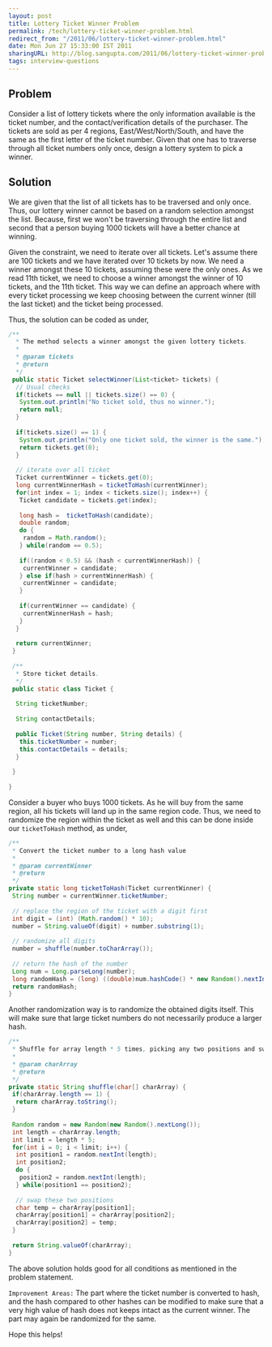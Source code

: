 ```yaml
---
layout: post
title: Lottery Ticket Winner Problem
permalink: /tech/lottery-ticket-winner-problem.html
redirect_from: "/2011/06/lottery-ticket-winner-problem.html"
date: Mon Jun 27 15:33:00 IST 2011
sharingURL: http://blog.sangupta.com/2011/06/lottery-ticket-winner-problem.html
tags: interview-questions
---
```


Problem
-------

Consider a list of lottery tickets where the only information available is the ticket 
number, and the contact/verification details of the purchaser. The tickets are sold as 
per 4 regions, East/West/North/South, and have the same as the first letter of the ticket 
number. Given that one has to traverse through all ticket numbers only once, design a 
lottery system to pick a winner.

<!-- break here -->

Solution
--------

We are given that the list of all tickets has to be traversed and only once. Thus, our 
lottery winner cannot be based on a random selection amongst the list. Because, first we 
won't be traversing through the entire list and second that a person buying 1000 tickets 
will have a better chance at winning.

Given the constraint, we need to iterate over all tickets. Let's assume there are 100 
tickets and we have iterated over 10 tickets by now. We need a winner amongst these 10 
tickets, assuming these were the only ones. As we read 11th ticket, we need to choose a 
winner amongst the winner of 10 tickets, and the 11th ticket. This way we can define an 
approach where with every ticket processing we keep choosing between the current winner
(till the last ticket) and the ticket being processed.

Thus, the solution can be coded as under,

```java
/**
  * The method selects a winner amongst the given lottery tickets.
  * 
  * @param tickets
  * @return
  */
 public static Ticket selectWinner(List<ticket> tickets) {
  // Usual checks
  if(tickets == null || tickets.size() == 0) {
   System.out.println("No ticket sold, thus no winner.");
   return null;
  }
   
  if(tickets.size() == 1) {
   System.out.println("Only one ticket sold, the winner is the same.");
   return tickets.get(0);
  }
   
  // iterate over all ticket
  Ticket currentWinner = tickets.get(0);
  long currentWinnerHash = ticketToHash(currentWinner);
  for(int index = 1; index < tickets.size(); index++) {
   Ticket candidate = tickets.get(index);
    
   long hash =  ticketToHash(candidate);
   double random;
   do {
    random = Math.random();
   } while(random == 0.5);
    
   if((random < 0.5) && (hash < currentWinnerHash)) {
    currentWinner = candidate;
   } else if(hash > currentWinnerHash) {
    currentWinner = candidate;
   }
    
   if(currentWinner == candidate) {
    currentWinnerHash = hash;
   }
  }
   
  return currentWinner;
 }
  
 /**
  * Store ticket details.
  */
 public static class Ticket {
   
  String ticketNumber;
   
  String contactDetails;
   
  public Ticket(String number, String details) {
   this.ticketNumber = number;
   this.contactDetails = details;
  }
   
 }
 
}
```

Consider a buyer who buys 1000 tickets. As he will buy from the same region, all his tickets 
will land up in the same region code. Thus, we need to randomize the region within the ticket 
as well and this can be done inside our `ticketToHash` method, as under,

```java
/**
 * Convert the ticket number to a long hash value
 * 
 * @param currentWinner
 * @return
 */
private static long ticketToHash(Ticket currentWinner) {
 String number = currentWinner.ticketNumber;
 
 // replace the region of the ticket with a digit first
 int digit = (int) (Math.random() * 10);
 number = String.valueOf(digit) + number.substring(1);
  
 // randomize all digits
 number = shuffle(number.toCharArray());
  
 // return the hash of the number
 Long num = Long.parseLong(number);
 long randomHash = (long) ((double)num.hashCode() * new Random().nextInt(1000000));
 return randomHash;
}
```

Another randomization way is to randomize the obtained digits itself. This will make sure that 
large ticket numbers do not necessarily produce a larger hash.

```java
/**
 * Shuffle for array length * 5 times, picking any two positions and swapping them
 * 
 * @param charArray
 * @return
 */
private static String shuffle(char[] charArray) {
 if(charArray.length == 1) {
  return charArray.toString();
 }
 
 Random random = new Random(new Random().nextLong());
 int length = charArray.length;
 int limit = length * 5;
 for(int i = 0; i < limit; i++) {
  int position1 = random.nextInt(length);
  int position2;
  do {
   position2 = random.nextInt(length);
  } while(position1 == position2);
   
  // swap these two positions
  char temp = charArray[position1];
  charArray[position1] = charArray[position2];
  charArray[position2] = temp;
 }
  
 return String.valueOf(charArray);
}
```

The above solution holds good for all conditions as mentioned in the problem statement. 

`Improvement Areas:` The part where the ticket number is converted to hash, and the hash compared to other 
hashes can be modified to make sure that a very high value of hash does not keeps intact as the current 
winner. The part may again be randomized for the same.

Hope this helps!


